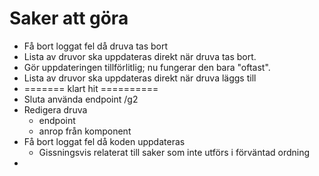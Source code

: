 # Saker att göra

- Få bort loggat fel då druva tas bort
- Lista av druvor ska uppdateras direkt när druva tas bort.
- Gör uppdateringen tillförlitlig; nu fungerar den bara "oftast".
- Lista av druvor ska uppdateras direkt när druva läggs till
- ======= klart hit ==========
- Sluta använda endpoint /g2 
- Redigera druva
  - endpoint
  - anrop från komponent
- Få bort loggat fel då koden uppdateras
  - Gissningsvis relaterat till saker som inte utförs i förväntad ordning
- 
